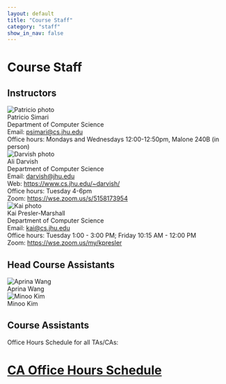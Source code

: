 ```yaml
---
layout: default
title: "Course Staff"
category: "staff"
show_in_nav: false
---
```


# Course Staff

## Instructors

<div class="card_container">
  <div class="card">
    <img alt="Patricio photo" src="{{site.baseurl}}/img/staffpix/simari.jpg">
    <div class="details">
    <span class="name_and_role">Patricio Simari</span><br>
    Department of Computer Science<br>
    Email: <a href="mailto:psimari@cs.jhu.edu">psimari@cs.jhu.edu</a><br>
    Office hours: Mondays and Wednesdays 12:00-12:50pm, Malone 240B (in person)<br>
    </div>
  </div>
  <div class="card">
    <img alt="Darvish photo" src="{{site.baseurl}}/img/staffpix/darvish.jpg">
    <div class="details">
    <span class="name_and_role">Ali Darvish</span><br>
    Department of Computer Science<br>
    Email: <a href="mailto:darvish@jhu.edu">darvish@jhu.edu</a><br>
    Web: <a class="external" target="_blank" href="https://www.cs.jhu.edu/~darvish/">https://www.cs.jhu.edu/~darvish/</a><br>
    Office hours: Tuesday 4-6pm<br>
    Zoom: <a class="external" target="_blank" href="https://wse.zoom.us/s/5158173954">https://wse.zoom.us/s/5158173954</a>
    </div>
	
  <div class="card">
    <img alt="Kai photo" src="{{site.baseurl}}/img/staffpix/kai.jpg">
    <div class="details">
    <span class="name_and_role">Kai Presler-Marshall</span><br>
    Department of Computer Science<br>
    Email: <a href="mailto:kai@cs.jhu.edu">kai@cs.jhu.edu</a><br>
	Office hours: Tuesday 1:00 - 3:00 PM; Friday 10:15 AM - 12:00 PM<br>
    Zoom: <a class="external" target="_blank" href="https://wse.zoom.us/my/kpresler">https://wse.zoom.us/my/kpresler</a>
    </div>
  </div>
</div>

## Head Course Assistants


<div class="card_container">

<div class="card">
  <img alt="Aprina Wang" src="{{site.baseurl}}/img/staffpix/aprina.jpg">
  <div class="details">
   <span class="name_and_role">Aprina Wang</span><br>
  </div>
</div>

<div class="card">
  <img alt="Minoo Kim" src="{{site.baseurl}}/img/staffpix/minoo.jpg">
  <div class="details">
   <span class="name_and_role">Minoo Kim</span><br>
  </div>
</div>

</div>


## Course Assistants

Office Hours Schedule for all TAs/CAs:
# [CA Office Hours Schedule](https://docs.google.com/spreadsheets/d/1wYlaZmnEq4qRg585t8u-eAzFdM-2uQ2sdM5blxb0GJY/edit#gid=2050153296)

